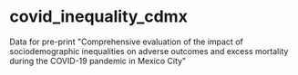 # covid_inequality_cdmx
Data for pre-print "Comprehensive evaluation of the impact of sociodemographic inequalities on adverse outcomes and excess mortality during the COVID-19 pandemic in Mexico City"
